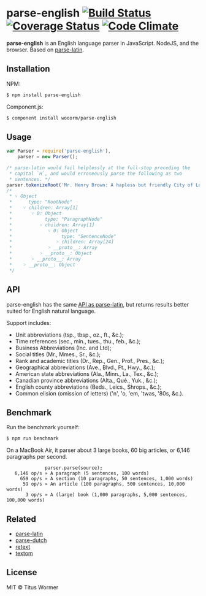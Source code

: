 # parse-english [![Build Status](https://img.shields.io/travis/wooorm/parse-english.svg)](https://travis-ci.org/wooorm/parse-english) [![Coverage Status](https://img.shields.io/coveralls/wooorm/parse-english.svg)](https://coveralls.io/r/wooorm/parse-english?branch=master) [![Code Climate](http://img.shields.io/codeclimate/github/wooorm/parse-english.svg)](https://codeclimate.com/github/wooorm/parse-english)

**parse-english** is an English language parser in JavaScript. NodeJS, and the browser. Based on [parse-latin](https://github.com/wooorm/parse-latin "ParseLatin").

## Installation

NPM:
```sh
$ npm install parse-english
```

Component.js:
```sh
$ component install wooorm/parse-english
```

## Usage

````js
var Parser = require('parse-english'),
    parser = new Parser();

/* parse-latin would fail helplessly at the full-stop preceding the
 * capital `H`, and would erroneously parse the following as two
 * sentences. */
parser.tokenizeRoot('Mr. Henry Brown: A hapless but friendly City of London worker.');
/*
 * ˅ Object
 *      type: "RootNode"
 *    ˅ children: Array[1]
 *       ˅ 0: Object
 *            type: "ParagraphNode"
 *          ˅ children: Array[1]
 *             ˅ 0: Object
 *                  type: "SentenceNode"
 *                ˃ children: Array[24]
 *             ˃ __proto__: Array
 *          ˃ __proto__: Object
 *       ˃ __proto__: Array
 *    ˃ __proto__: Object
 */
````

## API

parse-english has the same [API as parse-latin](https://github.com/wooorm/parse-latin#api "ParseLatin API"), but returns results better suited for English natural language.

Support includes:

* Unit abbreviations (tsp., tbsp., oz., ft., &c.);
* Time references (sec., min., tues., thu., feb., &c.);
* Business Abbreviations (Inc. and Ltd);
* Social titles (Mr., Mmes., Sr., &c.);
* Rank and academic titles (Dr., Rep., Gen., Prof., Pres., &c.);
* Geographical abbreviations (Ave., Blvd., Ft., Hwy., &c.);
* American state abbreviations (Ala., Minn., La., Tex., &c.);
* Canadian province abbreviations (Alta., Qué., Yuk., &c.);
* English county abbreviations (Beds., Leics., Shrops., &c.);
* Common elision (omission of letters) ('n', 'o, 'em, 'twas, '80s, &c.).

## Benchmark

Run the benchmark yourself:

```sh
$ npm run benchmark
```

On a MacBook Air, it parser about 3 large books, 60 big articles, or 6,146 paragraphs per second.

```
              parser.parse(source);
   6,146 op/s » A paragraph (5 sentences, 100 words)
     659 op/s » A section (10 paragraphs, 50 sentences, 1,000 words)
      59 op/s » An article (100 paragraphs, 500 sentences, 10,000 words)
       3 op/s » A (large) book (1,000 paragraphs, 5,000 sentences, 100,000 words)
```

## Related

  * [parse-latin](https://github.com/wooorm/parse-latin "ParseLatin")
  * [parse-dutch](https://github.com/wooorm/parse-dutch "ParseDutch")
  * [retext](https://github.com/wooorm/retext "Retext")
  * [textom](https://github.com/wooorm/textom "TextOM")

## License

MIT © Titus Wormer
